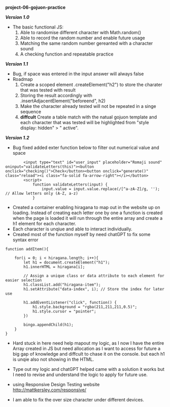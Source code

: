 **project-06-gojuon-practice**

***Version 1.0***
- The basic functional JS:
    1. Able to randomise different character with Math.random()
    2. Able to record the random number and enable future usage
    3. Matching the same random number gereanted with a character sound
    4. A checking function and repeatable practice

***Version 1.1***
- Bug, if space was entered in the input answer will always false
- Roadmap
    1. Create a scoped element .createElement("h2") to store the charater that was tested with result
    2. Storing the result accordingly with .insertAdjacentElement("beforeend", h2)
    3. Make the character already tested will not be repeated in a singe sequence
    4. **diffcult** Create a table match with the natual gojuon template and each character that was tested will be highlighted from "style display: hidden" > " active". 


***Version 1.2***
- Bug fixed added exter function below to filter out numerical value and space

```
        <input type="text" id="user_input" placeholder="Romaji sound" oninput="validateLetters(this)"><button onclick="checking()">Check</button><button onclick="generate()" class="reload"><i class="fa-solid fa-arrow-right"></i></button>
        <script>
            function validateLetters(input) {
                input.value = input.value.replace(/[^a-zA-Z]/g, ''); // Allow letters only (A-Z, a-z)
            }
```

- Created a container enabling hiragana to map out in the website up on loading. Instead of creating each letter one by one a function is created when the page is loaded it will run through the entire array and create a h1 element for each character.
- Each character is unqiue and able to interact individually.
- Created most of the function myself by need chatGPT to fix some syntax error

```
function addItem(){

    for(i = 0; i < hiragana.length; i++){
        let h1 = document.createElement("h1");
        h1.innerHTML = hiragana[i];

        // Assign a unique class or data attribute to each element for easier selection
        h1.classList.add("hiragana-item");
        h1.setAttribute("data-index", i); // Store the index for later use

        h1.addEventListener("click", function() {
            h1.style.background = "rgba(211,211,211,0.5)";
            h1.style.cursor = "pointer";
        })
    
        bingo.appendChild(h1);
    }
}

```

- Hard stuck in here need help mapout my logic, as I now I have the entire Array created in JS but need allocation as I want to access for future a big gap of knowledge and diffcult to chase it on the console. but each h1 is unqie also not showing in the HTML. 
- Type out my logic and chatGPT helped came with a solution it works but I need to revise and understand the logic to apply for future use.

- using Responsive Design Testing website http://mattkersley.com/responsive/
- I am able to fix the over size character under different devices. 

